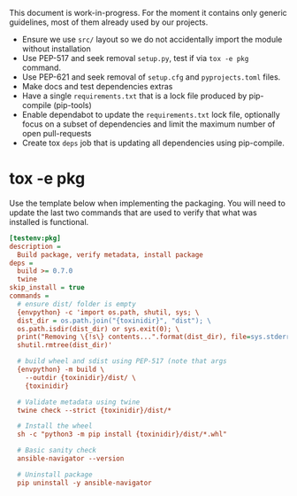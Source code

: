 This document is work-in-progress. For the moment it contains only generic guidelines, most of them already used by our projects.

* Ensure we use `src/` layout so we do not accidentally import the module without installation
* Use PEP-517 and seek removal `setup.py`, test if via `tox -e pkg` command.
* Use PEP-621 and seek removal of `setup.cfg` and `pyprojects.toml` files.
* Make docs and test dependencies extras
* Have a single `requirements.txt` that is a lock file produced by pip-compile (pip-tools)
* Enable dependabot to update the `requirements.txt` lock file, optionally focus on a subset of dependencies and limit the maximum number of open pull-requests
* Create tox `deps` job that is updating all dependencies using pip-compile.


# tox -e pkg

Use the template below when implementing the packaging. You will need to update the last two commands that are used to verify that what was installed is functional.

```ini
[testenv:pkg]
description =
  Build package, verify metadata, install package
deps =
  build >= 0.7.0
  twine
skip_install = true
commands =
  # ensure dist/ folder is empty
  {envpython} -c 'import os.path, shutil, sys; \
  dist_dir = os.path.join("{toxinidir}", "dist"); \
  os.path.isdir(dist_dir) or sys.exit(0); \
  print("Removing \{!s\} contents...".format(dist_dir), file=sys.stderr); \
  shutil.rmtree(dist_dir)'

  # build wheel and sdist using PEP-517 (note that args
  {envpython} -m build \
    --outdir {toxinidir}/dist/ \
    {toxinidir}

  # Validate metadata using twine
  twine check --strict {toxinidir}/dist/*

  # Install the wheel
  sh -c "python3 -m pip install {toxinidir}/dist/*.whl"

  # Basic sanity check
  ansible-navigator --version

  # Uninstall package
  pip uninstall -y ansible-navigator
```
